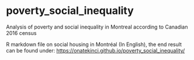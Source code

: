 # poverty_social_inequality
Analysis of poverty and social inequality in Montreal according to Canadian 2016 census 


R markdown file on social housing in Montréal (In English), the end result can be found under:
https://onatekinci.github.io/poverty_social_inequality/


